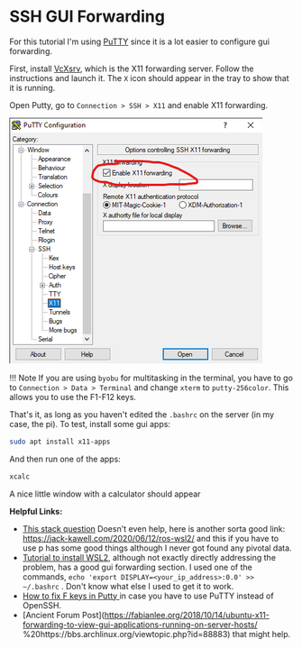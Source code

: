 # SSH GUI Forwarding 
For this tutorial I'm using [PuTTY](https://putty.en.softonic.com/) since it is a lot easier to configure gui forwarding.

First, install [VcXsrv](https://sourceforge.net/projects/vcxsrv/), which is the X11 forwarding server. Follow the instructions and launch it. The `X` icon should appear in the tray to show that it is running.

Open Putty, go to `Connection > SSH > X11` and enable X11 forwarding. 

![putty info](img/PuTTY_x11_gui.png)

!!! Note
    If you are using `byobu` for multitasking in the terminal, you have to go to `Connection > Data > Terminal` and change `xterm` to `putty-256color`. This allows you to use the F1-F12 keys.

That's it, as long as you haven't edited the `.bashrc` on the server (in my case, the pi). To test, install some gui apps:
```bash
sudo apt install x11-apps
```
And then run one of the apps:
```bash
xcalc 
```
A nice little window with a calculator should appear


**Helpful Links:**

* [This stack question](https://unix.stackexchange.com/questions/207365/x-flag-x11-forwarding-does-not-appear-to-work-in-windows)
Doesn't even help, here is another sorta good link: https://jack-kawell.com/2020/06/12/ros-wsl2/
and this if you have to use p has some good things although I never got found any pivotal data.  
* [Tutorial to install WSL2](https://jack-kawell.com/2020/06/12/ros-wsl2/), although not exactly directly addressing the problem, has a good gui forwarding section. I used one of the commands, `echo 'export DISPLAY=<your_ip_address>:0.0' >> ~/.bashrc` . Don't know what else I used to get it to work.
* [How to fix F keys in Putty ](https://codeyarns.com/tech/2013-01-21-byobu-function-keys-do-not-work-in-putty.html
)  in case you have to use PuTTY instead of OpenSSH.
* [Ancient Forum Post](https://fabianlee.org/2018/10/14/ubuntu-x11-forwarding-to-view-gui-applications-running-on-server-hosts/
%20https://bbs.archlinux.org/viewtopic.php?id=88883) that might help.

